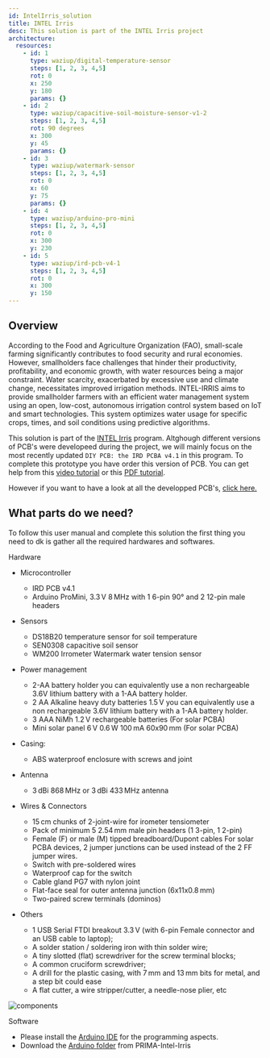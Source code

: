 ```yaml
---
id: IntelIrris_solution
title: INTEL Irris
desc: This solution is part of the INTEL Irris project
architecture:
  resources:
    - id: 1
      type: waziup/digital-temperature-sensor
      steps: [1, 2, 3, 4,5]
      rot: 0
      x: 250
      y: 180
      params: {}
    - id: 2
      type: waziup/capacitive-soil-moisture-sensor-v1-2
      steps: [1, 2, 3, 4,5]
      rot: 90 degrees
      x: 300
      y: 45
      params: {}
    - id: 3 
      type: waziup/watermark-sensor
      steps: [1, 2, 3, 4,5]
      rot: 0
      x: 60
      y: 75
      params: {}
    - id: 4
      type: waziup/arduino-pro-mini
      steps: [1, 2, 3, 4,5]
      rot: 0
      x: 300
      y: 230
    - id: 5
      type: waziup/ird-pcb-v4-1
      steps: [1, 2, 3, 4,5]
      rot: 0
      x: 300
      y: 150
---
```


Overview
-------

According to the Food and Agriculture Organization (FAO), small-scale farming significantly contributes to food security and rural economies. However, smallholders face challenges that hinder their productivity, profitability, and economic growth, with water resources being a major constraint. Water scarcity, exacerbated by excessive use and climate change, necessitates improved irrigation methods. INTEL-IRRIS aims to provide smallholder farmers with an efficient water management system using an open, low-cost, autonomous irrigation control system based on IoT and smart technologies. This system optimizes water usage for specific crops, times, and soil conditions using predictive algorithms.
 
This solution is part of the [INTEL Irris](http://lab.staging.waziup.io/programs/gDE2tfzuq7Y) program. Altghough different versions of PCB's were developeed during the project, we will mainly focus on the most recently updated `DIY PCB: the IRD PCBA v4.1` in this program. To complete this prototype you have order this version of PCB. You can get help from this [video tutorial](https://www.youtube.com/watch?v=ueNRfBzCXiU) or this [PDF tutorial](https://github.com/CongducPham/PRIMA-Intel-IrriS/blob/main/Tutorials/Intel-Irris-PCB-update-PCBA.pdf).

However if you want to have a look at all the developped PCB's, [click here.](https://github.com/CongducPham/PRIMA-Intel-IrriS/blob/main/PCBs/README.md#pcba-ird-v41)



What parts do we need?
-----

To follow this user manual and complete this solution the first thing you need to dk is gather all the required hardwares and softwares. 

Hardware
- Microcontroller
  - IRD PCB v4.1
  - Arduino ProMini, 3.3 V 8 MHz with 1 6-pin 90° and 2 12-pin male headers

- Sensors
  - DS18B20 temperature sensor for soil temperature
  - SEN0308 capacitive soil sensor
  - WM200 Irrometer Watermark water tension sensor

- Power management
  - 2-AA battery holder you can equivalently use a non rechargeable 3.6V lithium battery with a 1-AA battery holder.
  - 2 AA Alkaline heavy duty batteries 1.5 V you can equivalently use a non rechargeable 3.6V lithium battery with a 1-AA battery holder.
  - 3 AAA NiMh 1.2 V rechargeable batteries (For solar PCBA)
  - Mini solar panel 6 V 0.6 W 100 mA 60x90 mm (For solar PCBA)

- Casing:
  - ABS waterproof enclosure with screws and joint

- Antenna
  - 3 dBi 868 MHz or 3 dBi 433 MHz antenna

- Wires & Connectors
  - 15 cm chunks of 2-joint-wire for irometer tensiometer
  - Pack of minimum 5 2.54 mm male pin headers (1 3-pin, 1 2-pin)
  - Female (F) or male (M) tipped breadboard/Dupont cables For solar PCBA devices, 2 jumper junctions can be used instead of the 2 FF jumper wires.
  - Switch with pre-soldered wires
  - Waterproof cap for the switch
  - Cable gland PG7 with nylon joint
  - Flat-face seal for outer antenna junction (6x11x0.8 mm)
  - Two-paired screw terminals (dominos)

- Others
  - 1 USB Serial FTDI breakout 3.3 V (with 6-pin Female connector and an USB cable to laptop);
  - A solder station / soldering iron with thin solder wire;
  - A tiny slotted (flat) screwdriver for the screw terminal blocks;
  - A common cruciform screwdriver;
  - A drill for the plastic casing, with 7 mm and 13 mm bits for metal, and a step bit could ease
  - A flat cutter, a wire stripper/cutter, a needle-nose plier, etc


![components
](media/components.png)

Software
  - Please install the [Arduino IDE](https://www.arduino.cc/en/Main/Software) for the programming aspects.
  - Download the [Arduino folder](https://github.com/CongducPham/PRIMA-Intel-IrriS/tree/main/Arduino) from PRIMA-Intel-Irris